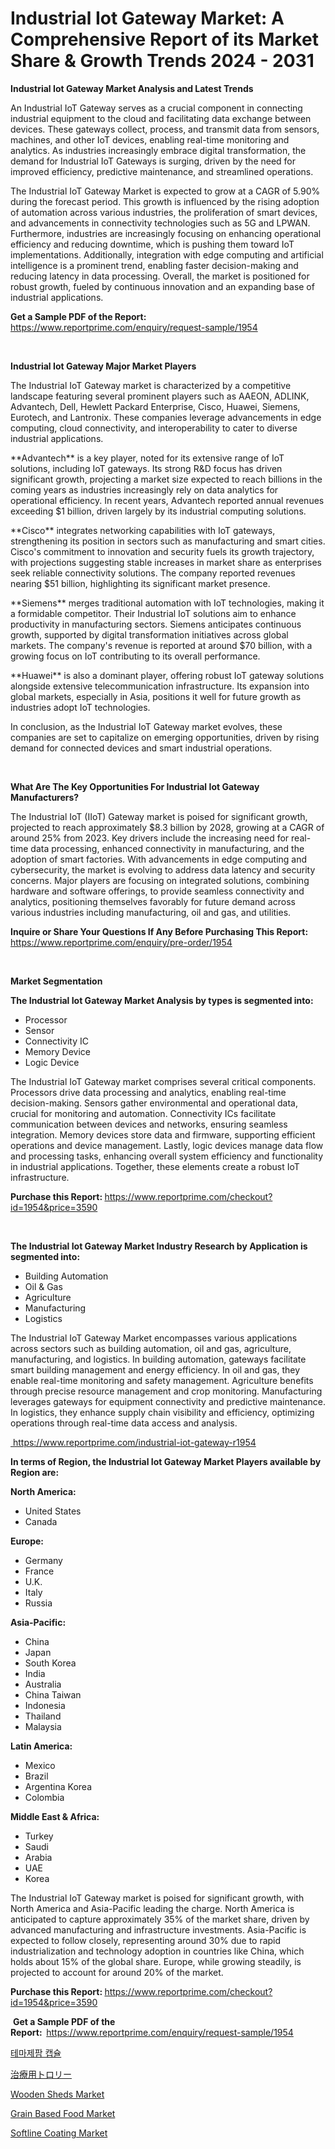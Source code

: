 <p><h1>Industrial Iot Gateway Market: A Comprehensive Report of its Market Share & Growth Trends 2024 - 2031</h1></p><p><strong>Industrial Iot Gateway Market Analysis and Latest Trends</strong></p>
<p><p>An Industrial IoT Gateway serves as a crucial component in connecting industrial equipment to the cloud and facilitating data exchange between devices. These gateways collect, process, and transmit data from sensors, machines, and other IoT devices, enabling real-time monitoring and analytics. As industries increasingly embrace digital transformation, the demand for Industrial IoT Gateways is surging, driven by the need for improved efficiency, predictive maintenance, and streamlined operations.</p><p>The Industrial IoT Gateway Market is expected to grow at a CAGR of 5.90% during the forecast period. This growth is influenced by the rising adoption of automation across various industries, the proliferation of smart devices, and advancements in connectivity technologies such as 5G and LPWAN. Furthermore, industries are increasingly focusing on enhancing operational efficiency and reducing downtime, which is pushing them toward IoT implementations. Additionally, integration with edge computing and artificial intelligence is a prominent trend, enabling faster decision-making and reducing latency in data processing. Overall, the market is positioned for robust growth, fueled by continuous innovation and an expanding base of industrial applications.</p></p>
<p><strong>Get a Sample PDF of the Report:&nbsp;</strong> <a href="https://www.reportprime.com/enquiry/request-sample/1954">https://www.reportprime.com/enquiry/request-sample/1954</a></p>
<p>&nbsp;</p>
<p><strong>Industrial Iot Gateway Major Market Players</strong></p>
<p><p>The Industrial IoT Gateway market is characterized by a competitive landscape featuring several prominent players such as AAEON, ADLINK, Advantech, Dell, Hewlett Packard Enterprise, Cisco, Huawei, Siemens, Eurotech, and Lantronix. These companies leverage advancements in edge computing, cloud connectivity, and interoperability to cater to diverse industrial applications.</p><p>**Advantech** is a key player, noted for its extensive range of IoT solutions, including IoT gateways. Its strong R&D focus has driven significant growth, projecting a market size expected to reach billions in the coming years as industries increasingly rely on data analytics for operational efficiency. In recent years, Advantech reported annual revenues exceeding $1 billion, driven largely by its industrial computing solutions.</p><p>**Cisco** integrates networking capabilities with IoT gateways, strengthening its position in sectors such as manufacturing and smart cities. Cisco's commitment to innovation and security fuels its growth trajectory, with projections suggesting stable increases in market share as enterprises seek reliable connectivity solutions. The company reported revenues nearing $51 billion, highlighting its significant market presence.</p><p>**Siemens** merges traditional automation with IoT technologies, making it a formidable competitor. Their Industrial IoT solutions aim to enhance productivity in manufacturing sectors. Siemens anticipates continuous growth, supported by digital transformation initiatives across global markets. The company's revenue is reported at around $70 billion, with a growing focus on IoT contributing to its overall performance.</p><p>**Huawei** is also a dominant player, offering robust IoT gateway solutions alongside extensive telecommunication infrastructure. Its expansion into global markets, especially in Asia, positions it well for future growth as industries adopt IoT technologies.</p><p>In conclusion, as the Industrial IoT Gateway market evolves, these companies are set to capitalize on emerging opportunities, driven by rising demand for connected devices and smart industrial operations.</p></p>
<p>&nbsp;</p>
<p><strong>What Are The Key Opportunities For Industrial Iot Gateway Manufacturers?</strong></p>
<p><p>The Industrial IoT (IIoT) Gateway market is poised for significant growth, projected to reach approximately $8.3 billion by 2028, growing at a CAGR of around 25% from 2023. Key drivers include the increasing need for real-time data processing, enhanced connectivity in manufacturing, and the adoption of smart factories. With advancements in edge computing and cybersecurity, the market is evolving to address data latency and security concerns. Major players are focusing on integrated solutions, combining hardware and software offerings, to provide seamless connectivity and analytics, positioning themselves favorably for future demand across various industries including manufacturing, oil and gas, and utilities.</p></p>
<p><strong>Inquire or Share Your Questions If Any Before Purchasing This Report:</strong> <a href="https://www.reportprime.com/enquiry/pre-order/1954">https://www.reportprime.com/enquiry/pre-order/1954</a></p>
<p>&nbsp;</p>
<p><strong>Market Segmentation</strong></p>
<p><strong>The Industrial Iot Gateway Market Analysis by types is segmented into:</strong></p>
<p><ul><li>Processor</li><li>Sensor</li><li>Connectivity IC</li><li>Memory Device</li><li>Logic Device</li></ul></p>
<p><p>The Industrial IoT Gateway market comprises several critical components. Processors drive data processing and analytics, enabling real-time decision-making. Sensors gather environmental and operational data, crucial for monitoring and automation. Connectivity ICs facilitate communication between devices and networks, ensuring seamless integration. Memory devices store data and firmware, supporting efficient operations and device management. Lastly, logic devices manage data flow and processing tasks, enhancing overall system efficiency and functionality in industrial applications. Together, these elements create a robust IoT infrastructure.</p></p>
<p><strong>Purchase this Report:&nbsp;</strong><a href="https://www.reportprime.com/checkout?id=1954&price=3590">https://www.reportprime.com/checkout?id=1954&price=3590</a></p>
<p>&nbsp;</p>
<p><strong>The Industrial Iot Gateway Market Industry Research by Application is segmented into:</strong></p>
<p><ul><li>Building Automation</li><li>Oil & Gas</li><li>Agriculture</li><li>Manufacturing</li><li>Logistics</li></ul></p>
<p><p>The Industrial IoT Gateway Market encompasses various applications across sectors such as building automation, oil and gas, agriculture, manufacturing, and logistics. In building automation, gateways facilitate smart building management and energy efficiency. In oil and gas, they enable real-time monitoring and safety management. Agriculture benefits through precise resource management and crop monitoring. Manufacturing leverages gateways for equipment connectivity and predictive maintenance. In logistics, they enhance supply chain visibility and efficiency, optimizing operations through real-time data access and analysis.</p></p>
<p><a href="https://www.reportprime.com/industrial-iot-gateway-r1954">&nbsp;https://www.reportprime.com/industrial-iot-gateway-r1954</a></p>
<p><strong>In terms of Region, the Industrial Iot Gateway Market Players available by Region are:</strong></p>
<p>
    <p> <strong> North America: </strong>
        <ul>
            <li>United States</li>
            <li>Canada</li>
        </ul>
        </p> 
    <p> <strong> Europe: </strong>
        <ul>
            <li>Germany</li>
            <li>France</li>
            <li>U.K.</li>
            <li>Italy</li>
            <li>Russia</li>
        </ul>
        </p> 
    <p> <strong> Asia-Pacific: </strong>
        <ul>
            <li>China</li>
            <li>Japan</li>
            <li>South Korea</li>
            <li>India</li>
            <li>Australia</li>
            <li>China Taiwan</li>
            <li>Indonesia</li>
            <li>Thailand</li>
            <li>Malaysia</li>
        </ul>
        </p> 
    <p> <strong> Latin America: </strong>
        <ul>
            <li>Mexico</li>
            <li>Brazil</li>
            <li>Argentina Korea</li>
            <li>Colombia</li>
        </ul>
        </p> 
    <p> <strong> Middle East & Africa: </strong>
        <ul>
            <li>Turkey</li>
            <li>Saudi</li>
            <li>Arabia</li>
            <li>UAE</li>
            <li>Korea</li>
        </ul>
    </p>
    </p>
<p><p>The Industrial IoT Gateway market is poised for significant growth, with North America and Asia-Pacific leading the charge. North America is anticipated to capture approximately 35% of the market share, driven by advanced manufacturing and infrastructure investments. Asia-Pacific is expected to follow closely, representing around 30% due to rapid industrialization and technology adoption in countries like China, which holds about 15% of the global share. Europe, while growing steadily, is projected to account for around 20% of the market.</p></p>
<p><strong>Purchase this Report: </strong><a href="https://www.reportprime.com/checkout?id=1954&price=3590">https://www.reportprime.com/checkout?id=1954&price=3590</a></p>
<p>&nbsp;<strong>Get a Sample PDF of the Report:&nbsp;&nbsp;</strong><a href="https://www.reportprime.com/enquiry/request-sample/1954">https://www.reportprime.com/enquiry/request-sample/1954</a></p>
<p><strong></strong></p>
<p><p><a href="https://medium.com/@anbariasra61/%EC%84%B8%EA%B3%84-%ED%85%8C%EB%A7%88%EC%A0%9C%ED%8C%9C-%EC%BA%A1%EC%8A%90-%EC%8B%9C%EC%9E%A5-%EB%8F%99%ED%96%A5-%EB%B0%8F-%ED%98%81%EC%8B%A0-%EB%AF%B8%EB%9E%98-%EC%A7%80%ED%96%A5%EC%A0%81-%EB%B6%84%EC%84%9D-2024-2031-1726c42cb583">테마제팜 캡슐</a></p><p><a href="https://medium.com/@lavonnedefsmc/%E6%AC%A1%E3%81%AE%E6%96%87%E7%AB%A0%E3%82%92%E6%97%A5%E6%9C%AC%E8%AA%9E%E3%81%AB%E7%BF%BB%E8%A8%B3%E3%81%97%E3%81%BE%E3%81%99-2024%E5%B9%B4%E3%81%8B%E3%82%892031%E5%B9%B4%E3%81%BE%E3%81%A7%E3%81%AE%E6%9C%9F%E9%96%93%E3%81%AB%E4%BA%88%E6%B8%AC%E3%81%95%E3%82%8C%E3%82%8B%E5%9C%B0%E5%9F%9F%E3%81%AE%E8%A6%8B%E9%80%9A%E3%81%97%E3%82%84%E7%AB%B6%E4%BA%89%E6%88%A6%E7%95%A5%E3%81%AB%E3%82%88%E3%82%8B-%E3%82%B0%E3%83%AD%E3%83%BC%E3%83%90%E3%83%AB%E3%81%AA%E6%B2%BB%E7%99%82%E7%94%A8%E3%83%88%E3%83%AD%E3%83%AA%E3%83%BC%E3%83%9E%E3%83%BC%E3%82%B1%E3%83%83%E3%83%88%E3%81%AE%E3%82%B5%E3%82%A4%E3%82%BA%E3%81%A8%E5%B8%82%E5%A0%B4%E5%8B%95%E5%90%91%E5%88%86%E6%9E%90-243f3f0458f0">治療用トロリー</a></p><p><a href="https://issuu.com/reportprime-2/docs/wooden-sheds-market-size-2030.pptx_1e93a8b4f7ad1c">Wooden Sheds Market</a></p><p><a href="https://www.linkedin.com/pulse/global-grain-based-food-market-trends-analysis-future-growth-oe3pf?trackingId=8w4qWF4ETr6B5yvWFnASgQ%3D%3D">Grain Based Food Market</a></p><p><a href="https://medium.com/@skylareaver78567/softline-coating-market-trends-a-detailed-study-of-its-market-segmentation-and-analyzing-the-8ab6de57839c">Softline Coating Market</a></p></p>